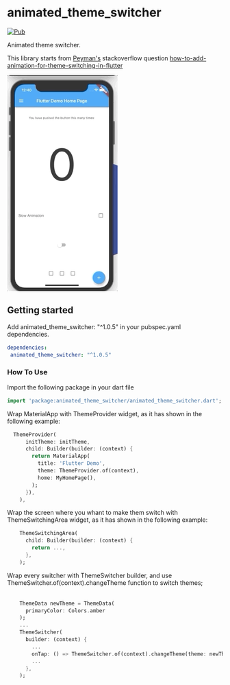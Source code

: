 # animated_theme_switcher

[![Pub](https://img.shields.io/pub/v/animated_theme_switcher.svg)](https://pub.dartlang.org/packages/animated_theme_switcher)


Animated theme switcher.

This library starts from [Peyman's](https://stackoverflow.com/users/4910935/peyman) stackoverflow question [how-to-add-animation-for-theme-switching-in-flutter](https://stackoverflow.com/questions/60897816/how-to-add-animation-for-theme-switching-in-flutter)

![demo](demo1.gif)

## Getting started

Add animated_theme_switcher: "^1.0.5" in your pubspec.yaml dependencies.

```yaml
dependencies:
 animated_theme_switcher: "^1.0.5"
```

### How To Use

Import the following package in your dart file

```dart
import 'package:animated_theme_switcher/animated_theme_switcher.dart';
```

Wrap MaterialApp with ThemeProvider widget, as it has shown in the following example:

```dart
  ThemeProvider(
      initTheme: initTheme,
      child: Builder(builder: (context) {
        return MaterialApp(
          title: 'Flutter Demo',
          theme: ThemeProvider.of(context),
          home: MyHomePage(),
        );
      }),
    ),
```

Wrap the screen where you whant to make them switch with ThemeSwitchingArea widget, as it has shown in the following example: 

```dart
    ThemeSwitchingArea(
      child: Builder(builder: (context) {
        return ...,
      },
    );
```


Wrap every switcher with ThemeSwitcher builder, and use ThemeSwitcher.of(context).changeTheme function to switch themes;

```dart

    ThemeData newTheme = ThemeData(
      primaryColor: Colors.amber
    );
    ...
    ThemeSwitcher(
      builder: (context) {
        ...
        onTap: () => ThemeSwitcher.of(context).changeTheme(theme: newTheme);
        ...
      },
    );
```

